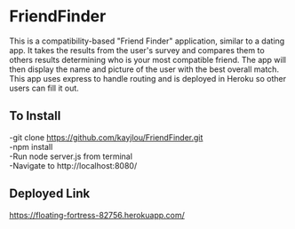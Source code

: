 # FriendFinder

This is a compatibility-based "Friend Finder" application, similar to a dating app.
It takes the results from the user's survey and compares them to others results determining who is your most compatible friend. The app will then display the name and picture of the user with the best overall match.
This app uses express to handle routing and is deployed in Heroku so other users can fill it out.

## To Install

-git clone https://github.com/kayjlou/FriendFinder.git  
-npm install  
-Run node server.js from terminal  
-Navigate to http://localhost:8080/

## Deployed Link

https://floating-fortress-82756.herokuapp.com/
